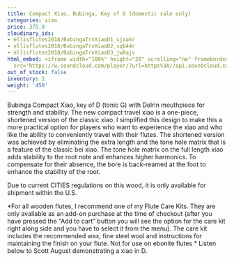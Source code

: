 ```yaml
---
title: Compact Xiao, Bubinga, Key of D (domestic sale only)
categories: xiao
price: 375.0
cloudinary_ids:
- ellisflutes2018/BubingaTrvXiaoD1_cjxakr
- ellisflutes2018/BubingaTrvXiaoD2_sqb44r
- ellisflutes2018/BubingaTrvXiaoD3_jw0ajv
html_embed: <iframe width="100%" height="20" scrolling="no" frameborder="no" allow="autoplay"
  src="https://w.soundcloud.com/player/?url=https%3A//api.soundcloud.com/tracks/232506958&color=%23ff5500&inverse=false&auto_play=false&show_user=true"></iframe>
out_of_stock: false
inventory: 1
weight: '450'
---
```


Bubinga Compact Xiao, key of D (tonic G) with Delrin mouthpiece for strength and stability.  The new compact travel xiao is a one-piece, shortened version of the classic xiao. I simplified this design to make this a more practical option for players who want to experience the xiao and who like the ability to conveniently travel with their flutes.  The shortened version was achieved by eliminating the extra length and the tone hole matrix that is a feature of the classic bei xiao. The tone hole matrix on the full length xiao adds stability to the root note and enhances higher harmonics. To compensate for their absence, the bore is back-reamed at the foot to enhance the stability of the root.  

Due to current CITIES regulations on this wood, it is only available for shipment within the U.S.

*For all wooden flutes, I recommend one of my Flute Care Kits.  They are only available as an add-on purchase at the time of checkout (after you have pressed the “Add to cart” button you will see the option for the care kit right along side and you have to select it from the menu). The care kit includes the recommended wax, fine steel wool and instructions for maintaining the finish on your flute.  Not for use on ebonite flutes
*
Listen below to Scott August demonstrating a xiao in D.